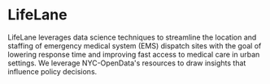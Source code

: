 # LifeLane
LifeLane leverages data science techniques to streamline the location and staffing of emergency medical system (EMS) dispatch sites with the goal of lowering response time and improving fast access to medical care in urban settings. We leverage NYC-OpenData's resources to draw insights that influence policy decisions.
